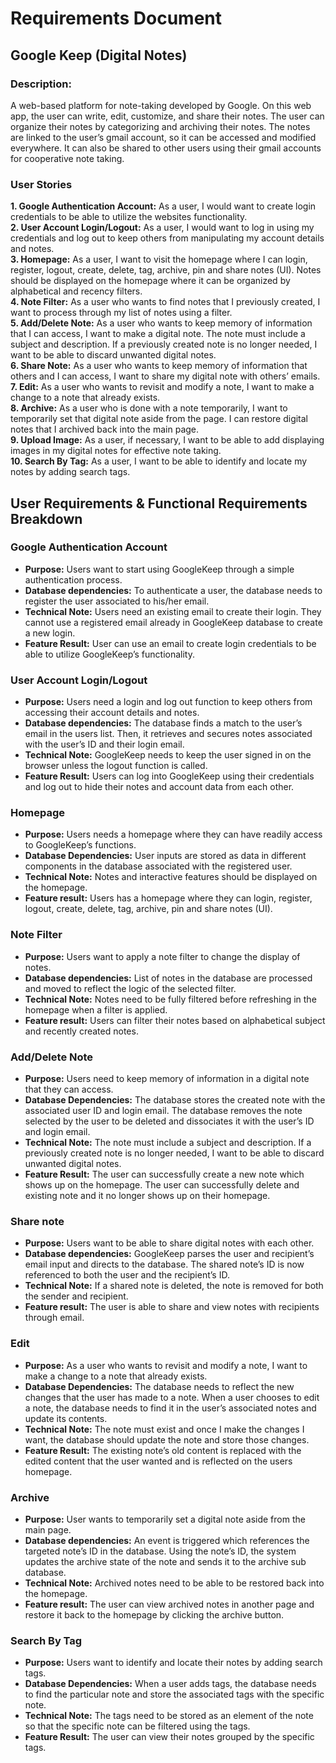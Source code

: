 # Requirements Document

## Google Keep (Digital Notes)
### Description: 

A web-based platform for note-taking developed by Google. On this web app, the user can write, edit, customize, and share their notes. The user can organize their notes by categorizing and archiving their notes. The notes are linked to the user’s gmail account, so it can be accessed and modified everywhere. It can also be shared to other users using their gmail accounts for cooperative note taking.

### User Stories
**1. Google Authentication Account:** As a user, I would want to create login credentials to be able to utilize the websites functionality.<br/>
**2. User Account Login/Logout:** As a user, I would want to log in using my credentials and log out to keep others from manipulating my account details and notes.<br/>
**3. Homepage:** As a user, I want to visit the homepage where I can login, register, logout, create, delete, tag, archive, pin and share notes (UI). Notes should be displayed on the homepage where it can be organized by alphabetical and recency filters.<br/>
**4. Note Filter:** As a user who wants to find notes that I previously created, I want to process through my list of notes using a filter.<br/>
**5. Add/Delete Note:** As a user who wants to keep memory of information that I can access, I want to make a digital note. The note must include a subject and description. If a previously created note is no longer needed, I want to be able to discard unwanted digital notes.<br/>
**6. Share Note:** As a user who wants to keep memory of information that others and I can access, I want to share my digital note with others’ emails.<br/>
**7. Edit:** As a user who wants to revisit and modify a note, I want to make a change to a note that already exists.  <br/>
**8. Archive:** As a user who is done with a note temporarily, I want to temporarily set that digital note aside from the page. I can restore digital notes that I archived back into the main page.<br/>
**9. Upload Image:** As a user, if necessary, I want to be able to add displaying images in my digital notes for effective note taking. <br/>
**10. Search By Tag:** As a user, I want to be able to identify and locate my notes by adding search tags.<br/>

## User Requirements & Functional Requirements Breakdown
### Google Authentication Account
- **Purpose:** Users want to start using GoogleKeep through a simple authentication process.<br/>
- **Database dependencies:** To authenticate a user, the database needs to register the user associated to his/her email.<br/>
- **Technical Note:** Users need an existing email to create their login. They cannot use a registered email already in GoogleKeep database to create a new login.<br/>
- **Feature Result:** User can use an email to create login credentials to be able to utilize GoogleKeep’s functionality.<br/>

### User Account Login/Logout
- **Purpose:** Users need a login and log out function to keep others from accessing their account details and notes.<br/>
- **Database dependencies:** The database finds a match to the user’s email in the users list. Then, it retrieves and secures notes associated with the user’s ID and their login email. <br/>
- **Technical Note:** GoogleKeep needs to keep the user signed in on the browser unless the logout function is called.<br/>
- **Feature Result:** Users can log into GoogleKeep using their credentials and log out to hide their notes and account data from each other.<br/>

### Homepage
- **Purpose:** Users needs a homepage where they can have readily access to GoogleKeep’s functions.<br/>
- **Database Dependencies:** User inputs are stored as data in different components in the database associated with the registered user.<br/>
- **Technical Note:** Notes and interactive features should be displayed on the homepage.<br/>
- **Feature result:** Users has a homepage where they can login, register, logout, create, delete, tag, archive, pin and share notes (UI).<br/>

### Note Filter
- **Purpose:** Users want to apply a note filter to change the display of notes.<br/>
- **Database dependencies:** List of notes in the database are processed and moved to reflect the logic of the selected filter.<br/>
- **Technical Note:** Notes need to be fully filtered before refreshing in the homepage when a filter is applied.<br/>
- **Feature result:** Users can filter their notes based on alphabetical subject and recently created notes.<br/>

### Add/Delete Note
- **Purpose:** Users need to keep memory of information in a digital note that they can access. <br/>
- **Database Dependencies:** The database stores the created note with the associated user ID and login email. The database removes the note selected by the user to be deleted and dissociates it with the user’s ID and login email.<br/>
- **Technical Note:** The note must include a subject and description. If a previously created note is no longer needed, I want to be able to discard unwanted digital notes.<br/>
- **Feature Result:** The user can successfully create a new note which shows up on the homepage. The user can successfully delete and existing note and it no longer shows up on their homepage.<br/>

### Share note
- **Purpose:** Users want to be able to share digital notes with each other.<br/>
- **Database dependencies:** GoogleKeep parses the user and recipient’s email input and directs to the database. The shared note’s ID is now referenced to both the user and the recipient’s ID.<br/>
- **Technical Note:** If a shared note is deleted, the note is removed for both the sender and recipient.<br/>
- **Feature result:** The user is able to share and view notes with recipients through email.<br/>

### Edit
- **Purpose:** As a user who wants to revisit and modify a note, I want to make a change to a note that already exists.<br/>
- **Database Dependencies:** The database needs to reflect the new changes that the user has made to a note. When a user chooses to edit a note, the database needs to find it in the user’s associated notes and update its contents.<br/>
- **Technical Note:** The note must exist and once I make the changes I want, the database should update the note and store those changes.<br/>
- **Feature Result:** The existing note’s old content is replaced with the edited content that the user wanted and is reflected on the users homepage.<br/>

### Archive
- **Purpose:** User wants to temporarily set a digital note aside from the main page.<br/>
- **Database dependencies:** An event is triggered which references the targeted note’s ID in the database. Using the note’s ID, the system updates the archive state of the note and sends it to the archive sub database.<br/>
- **Technical Note:** Archived notes need to be able to be restored back into the homepage.<br/>
- **Feature result:** The user can view archived notes in another page and restore it back to the homepage by clicking the archive button.<br/>

### Search By Tag
- **Purpose:** Users want to identify and locate their notes by adding search tags.<br/>
- **Database Dependencies:** When a user adds tags, the database needs to find the particular note and store the associated tags with the specific note.<br/>
- **Technical Note:** The tags need to be stored as an element of the note so that the specific note can be filtered using the tags.<br/>
- **Feature Result:** The user can view their notes grouped by the specific tags.<br/>


